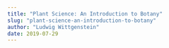 ```yaml
---
title: "Plant Science: An Introduction to Botany"
slug: "plant-science-an-introduction-to-botany"
author: "Ludwig Wittgenstein"
date: 2019-07-29
---
```

